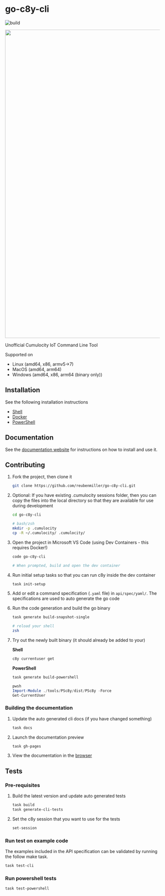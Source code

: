 # go-c8y-cli

![build](https://github.com/reubenmiller/go-c8y-cli/workflows/build/badge.svg)

<p align="center">
    <img width="1000" src="demo.svg">
</p>


Unofficial Cumulocity IoT Command Line Tool

Supported on

* Linux (amd64, x86, armv5->7)
* MacOS (amd64, arm64)
* Windows (amd64, x86, arm64 (binary only))

## Installation

See the following installation instructions

* [Shell](https://goc8ycli.netlify.app/docs/installation/shell-installation)
* [Docker](https://goc8ycli.netlify.app/docs/installation/docker-installation)
* [PowerShell](https://goc8ycli.netlify.app/docs/installation/powershell-installation)


## Documentation

See the [documentation website](https://goc8ycli.netlify.app/) for instructions on how to install and use it.

## Contributing

1. Fork the project, then clone it

    ```sh
    git clone https://github.com/reubenmiller/go-c8y-cli.git
    ```

2. Optional: If you have existing .cumulocity sessions folder, then you can copy the files into the local directory so that they are available for use during development

    ```sh
    cd go-c8y-cli

    # bash/zsh
    mkdir -p .cumulocity
    cp -R ~/.cumulocity/ .cumulocity/
    ```

3. Open the project in Microsoft VS Code (using Dev Containers - this requires Docker!)

    ```sh
    code go-c8y-cli

    # When prompted, build and open the dev container
    ```

4. Run initial setup tasks so that you can run c8y inside the dev container

    ```sh
    task init-setup
    ```

5. Add or edit a command specification (`.yaml` file) in `api/spec/yaml/`. The specifications are used to auto generate the go code

6. Run the code generation and build the go binary

    ```sh
    task generate build-snapshot-single

    # reload your shell
    zsh
    ```

7. Try out the newly built binary (it should already be added to your)

    **Shell**

    ```bash
    c8y currentuser get
    ```

    **PowerShell**

    ```powershell
    task generate build-powershell

    pwsh
    Import-Module ./tools/PSc8y/dist/PSc8y -Force
    Get-CurrentUser
    ```

### Building the documentation

1. Update the auto generated cli docs (if you have changed something)

    ```sh
    task docs
    ```

2. Launch the documentation preview

    ```sh
    task gh-pages
    ```

3. View the documentation in the [browser](http:/localhost:3000)


## Tests

### Pre-requisites

1. Build the latest version and update auto generated tests

    ```sh
    task build
    task generate-cli-tests
    ```

1. Set the c8y session that you want to use for the tests

    ```sh
    set-session
    ```

### Run test on example code

The examples included in the API specification can be validated by running the follow make task.

```sh
task test-cli
```

### Run powershell tests

```sh
task test-powershell
```
